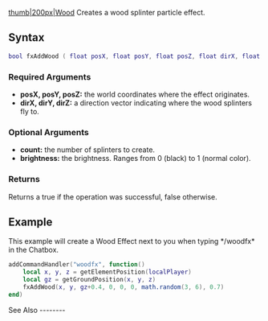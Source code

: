[thumb|200px|Wood](/docs/image-fxwood.png.md "wikilink") Creates a wood splinter particle effect.

Syntax
------

``` lua
bool fxAddWood ( float posX, float posY, float posZ, float dirX, float dirY, float dirZ, [int count=1, float brightness=1.0] )
```

### Required Arguments

-   **posX, posY, posZ:** the world coordinates where the effect originates.
-   **dirX, dirY, dirZ:** a direction vector indicating where the wood splinters fly to.

### Optional Arguments

-   **count:** the number of splinters to create.
-   **brightness:** the brightness. Ranges from 0 (black) to 1 (normal color).

### Returns

Returns a true if the operation was successful, false otherwise.

Example
-------

<section name="Client" class="client" show="true">
This example will create a Wood Effect next to you when typing */woodfx* in the Chatbox.

``` lua
addCommandHandler("woodfx", function()
    local x, y, z = getElementPosition(localPlayer)
    local gz = getGroundPosition(x, y, z)
    fxAddWood(x, y, gz+0.4, 0, 0, 0, math.random(3, 6), 0.7)
end)
```

</section>
See Also
--------
